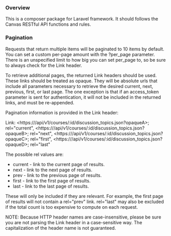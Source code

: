### Overview

This is a composer package for Laravel framework. It should follows the Canvas RESTful API functions and rules.

### Pagination

Requests that return multiple items will be paginated to 10 items by default. You can set a custom per-page amount with the ?per_page parameter. There is an unspecified limit to how big you can set per_page to, so be sure to always check for the Link header.

To retrieve additional pages, the returned Link headers should be used. These links should be treated as opaque. They will be absolute urls that include all parameters necessary to retrieve the desired current, next, previous, first, or last page. The one exception is that if an access_token parameter is sent for authentication, it will not be included in the returned links, and must be re-appended.

Pagination information is provided in the Link header:

Link: <https://<canvas>/api/v1/courses/:id/discussion_topics.json?opaqueA>; rel="current",
      <https://<canvas>/api/v1/courses/:id/discussion_topics.json?opaqueB>; rel="next",
      <https://<canvas>/api/v1/courses/:id/discussion_topics.json?opaqueC>; rel="first",
      <https://<canvas>/api/v1/courses/:id/discussion_topics.json?opaqueD>; rel="last"

The possible rel values are:

- current - link to the current page of results.
- next - link to the next page of results.
- prev - link to the previous page of results.
- first - link to the first page of results.
- last - link to the last page of results.

These will only be included if they are relevant. For example, the first page of results will not contain a rel="prev" link. rel="last" may also be excluded if the total count is too expensive to compute on each request.

NOTE: Because HTTP header names are case-insensitive, please be sure you are not parsing the Link header in a case-sensitive way. The capitalization of the header name is not guaranteed.